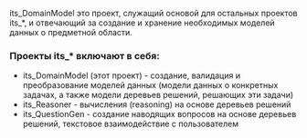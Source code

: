 its_DomainModel это проект, служащий основой для остальных проектов its_*, и отвечающий за создание и хранение необходимых моделей данных о предметной области.

### Проекты its_* включают в себя:
- its_DomainModel (этот проект) - создание, валидация и преобразование моделей данных (модели данных о конкретных задачах, а также модели деревьев решений, решающих эти задачи)
- its_Reasoner - вычисления (reasoning) на основе деревьев решений
- its_QuestionGen - создание наводящих вопросов на основе деревьев решений, текстовое взаимодействие с пользователем

